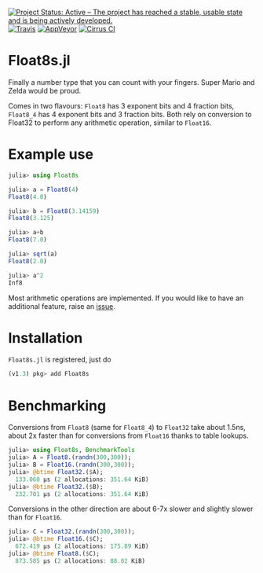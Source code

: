 [![Project Status: Active – The project has reached a stable, usable state and is being actively developed.](https://img.shields.io/badge/repo_status-active-brightgreen?style=flat-square)](https://www.repostatus.org/#active)
[![Travis](https://img.shields.io/travis/com/milankl/Float8s.jl?label=Linux%20%26%20osx&logo=travis&style=flat-square)](https://travis-ci.com/milankl/Float8s.jl)
[![AppVeyor](https://img.shields.io/appveyor/ci/milankl/Float8s-jl?label=Windows&logo=appveyor&logoColor=white&style=flat-square)](https://ci.appveyor.com/project/milankl/Float8s-jl)
[![Cirrus CI](https://img.shields.io/cirrus/github/milankl/Float8s.jl?label=FreeBSD&logo=cirrus-ci&logoColor=white&style=flat-square)](https://cirrus-ci.com/github/milankl/Float8s.jl)

# Float8s.jl
Finally a number type that you can count with your fingers. Super Mario and Zelda would be proud.

Comes in two flavours: `Float8` has 3 exponent bits and 4 fraction bits, `Float8_4` has 4 exponent bits and 3 fraction bits.
Both rely on conversion to Float32 to perform any arithmetic operation, similar to `Float16`.

# Example use

```julia
julia> using Float8s

julia> a = Float8(4)
Float8(4.0)

julia> b = Float8(3.14159)
Float8(3.125)

julia> a+b
Float8(7.0)

julia> sqrt(a)
Float8(2.0)

julia> a^2
Inf8
```
Most arithmetic operations are implemented. If you would like to have an additional feature, raise an [issue](https://github.com/milankl/Float8s.jl/issues).

# Installation

`Float8s.jl` is registered, just do
```julia
(v1.3) pkg> add Float8s
```

# Benchmarking
Conversions from `Float8` (same for `Float8_4`) to `Float32` take about 1.5ns, about 2x faster than for conversions from `Float16` thanks to table lookups.
```julia
julia> using Float8s, BenchmarkTools
julia> A = Float8.(randn(300,300));
julia> B = Float16.(randn(300,300));
julia> @btime Float32.($A);
  133.060 μs (2 allocations: 351.64 KiB)
julia> @btime Float32.($B);
  232.701 μs (2 allocations: 351.64 KiB)
```
 Conversions in the other direction are about 6-7x slower and slightly slower than for `Float16`. 
```julia
julia> C = Float32.(randn(300,300));
julia> @btime Float16.($C);
  672.419 μs (2 allocations: 175.89 KiB)
julia> @btime Float8.($C);
  873.585 μs (2 allocations: 88.02 KiB) 
 ```
 
